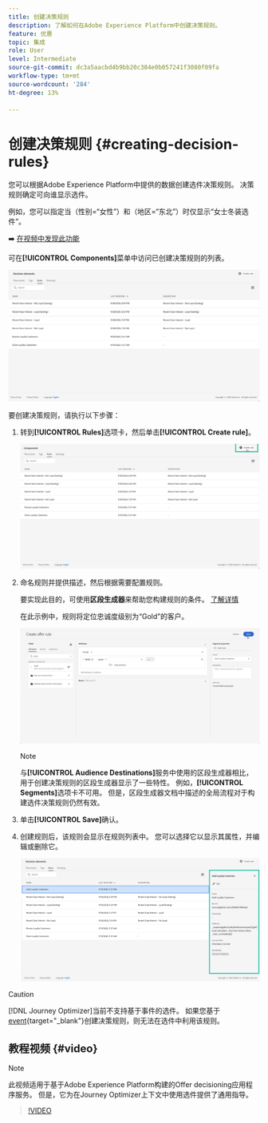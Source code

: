 ```yaml
---
title: 创建决策规则
description: 了解如何在Adobe Experience Platform中创建决策规则。
feature: 优惠
topic: 集成
role: User
level: Intermediate
source-git-commit: dc3a5aacbd4b9bb20c384e0b057241f3080f09fa
workflow-type: tm+mt
source-wordcount: '284'
ht-degree: 13%

---
```


# 创建决策规则 {#creating-decision-rules}

您可以根据Adobe Experience Platform中提供的数据创建选件决策规则。 决策规则确定可向谁显示选件。

例如，您可以指定当（性别=“女性”）和（地区=“东北”）时仅显示“女士冬装选件”。

➡️ [在视频中发现此功能](#video)

可在&#x200B;**[!UICONTROL Components]**&#x200B;菜单中访问已创建决策规则的列表。

![](../../assets/decision_rules_list.png)

要创建决策规则，请执行以下步骤：

1. 转到&#x200B;**[!UICONTROL Rules]**&#x200B;选项卡，然后单击&#x200B;**[!UICONTROL Create rule]**。

   ![](../../assets/offers_decision_rule_creation.png)

1. 命名规则并提供描述，然后根据需要配置规则。

   要实现此目的，可使用&#x200B;**区段生成器**&#x200B;来帮助您构建规则的条件。 [了解详情](../../segment/about-segments.md)

   在此示例中，规则将定位忠诚度级别为“Gold”的客户。

   ![](../../assets/offers_decision_rule_creation_segment.png)

   >[!NOTE]
   >
   >与&#x200B;**[!UICONTROL Audience Destinations]**&#x200B;服务中使用的区段生成器相比，用于创建决策规则的区段生成器显示了一些特性。 例如，**[!UICONTROL Segments]**&#x200B;选项卡不可用。 但是，区段生成器文档中描述的全局流程对于构建选件决策规则仍然有效。

1. 单击&#x200B;**[!UICONTROL Save]**&#x200B;确认。

1. 创建规则后，该规则会显示在规则列表中。 您可以选择它以显示其属性，并编辑或删除它。

   ![](../../assets/rule_created.png)

>[!CAUTION]
>
>[!DNL Journey Optimizer]当前不支持基于事件的选件。 如果您基于[event](https://experienceleague.adobe.com/docs/experience-platform/segmentation/ui/segment-builder.html?lang=en#events){target=&quot;_blank&quot;}创建决策规则，则无法在选件中利用该规则。

## 教程视频 {#video}

>[!NOTE]
>
>此视频适用于基于Adobe Experience Platform构建的Offer decisioning应用程序服务。 但是，它为在Journey Optimizer上下文中使用选件提供了通用指导。

>[!VIDEO](https://video.tv.adobe.com/v/329373?quality=12)
